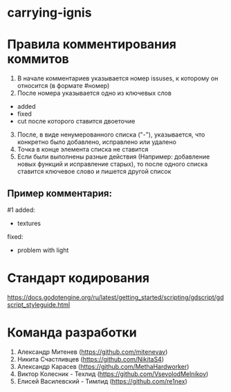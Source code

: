 # carrying-ignis


# Правила комментирования коммитов
1. В начале комментариев указывается номер issuses, к которому он относится (в формате #номер)
2. После номера указывается одно из ключевых слов
- added 
- fixed 
- cut 
после которого ставится двоеточие
3. После, в виде ненумерованного списка ("-"), указывается, что конкретно было добавлено, исправлено или удалено
4. Точка в конце элемента списка не ставится
5. Если были выполнены разные действия (Например: добавление новых функций и исправление старых), то после одного списка ставится ключевое слово и пишется другой список

## Пример комментария:
#1 added:
- textures

fixed:
- problem with light 


# Стандарт кодирования
https://docs.godotengine.org/ru/latest/getting_started/scripting/gdscript/gdscript_styleguide.html


# Команда разработки
1. Александр Митенев (https://github.com/mitenevav)
2. Никита Счастливцев (https://github.com/NikitaS4)
3. Александр Карасев (https://github.com/MethaHardworker)
4. Виктор Колесник - Техлид (https://github.com/VsevolodMelnikov)
5. Елисей Василевский - Тимлид (https://github.com/re1nex)